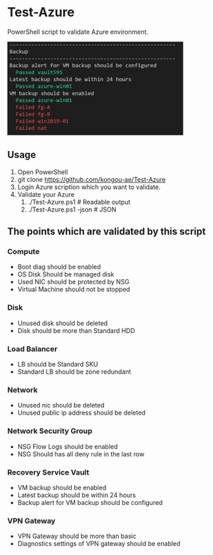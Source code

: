 # Test-Azure

PowerShell script to validate Azure environment.

<img src="media/image001.png" width="400px">

## Usage 

1. Open PowerShell
2. git clone https://github.com/kongou-ae/Test-Azure
3. Login Azure scription which you want to validate.
4. Validate your Azure
   1. ./Test-Azure.ps1 # Readable output
   2. ./Test-Azure.ps1 -json # JSON

## The points which are validated by this script

### Compute

- Boot diag should be enabled
- OS Disk Should be managed disk
- Used NIC should be protected by NSG
- Virtual Machine should not be stopped

### Disk 

- Unused disk should be deleted
- Disk should be more than Standard HDD

### Load Balancer

- LB should be Standard SKU
- Standard LB should be zone redundant

### Network

- Unused nic should be deleted
- Unused public ip address should be deleted

### Network Security Group

- NSG Flow Logs should be enabled
- NSG Should has all deny rule in the last row

### Recovery Service Vault

- VM backup should be enabled
- Latest backup should be within 24 hours
- Backup alert for VM backup should be configured

### VPN Gateway

- VPN Gateway should be more than basic
- Diagnostics settings of VPN gateway should be enabled




